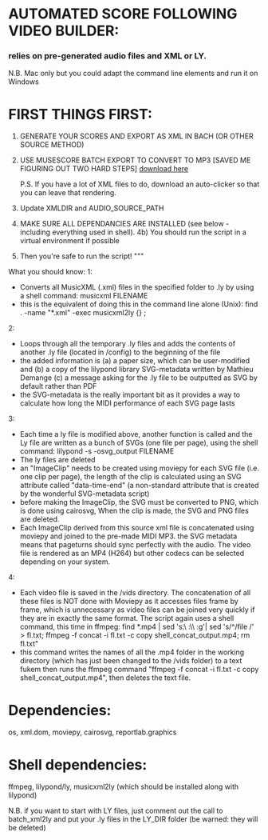# AUTOMATED SCORE FOLLOWING VIDEO BUILDER: 
### relies on pre-generated audio files and XML or LY.

N.B. Mac only but you could adapt the command line elements and run it on Windows
 
# FIRST THINGS FIRST:
1) GENERATE YOUR SCORES AND EXPORT AS XML IN BACH (OR OTHER SOURCE METHOD)
2) USE MUSESCORE BATCH EXPORT TO CONVERT TO MP3 [SAVED ME FIGURING OUT TWO HARD STEPS] [download here](https://musescore.org/en/project/batch-convert#:~:text=This%20Plugin%20for%20MuseScore%20will,creates%20PDF%20versions%20of%20all%20%22%20.)

    P.S. If you have a lot of XML files to do, download an auto-clicker so that you can leave that rendering. 
3) Update XMLDIR and AUDIO_SOURCE_PATH
4) MAKE SURE ALL DEPENDANCIES ARE INSTALLED (see below - including everything used in shell). 
4b) You should run the script in a virtual environment if possible
5) Then you're safe to run the script!
"""

What you should know:
1:
- Converts all MusicXML (.xml) files in the specified folder to .ly by using a shell command: musicxml FILENAME
- this is the equivalent of doing this in the command line alone (Unix): find . -name "*.xml" -exec musicxml2ly {} \;

2:
- Loops through all the temporary .ly files and adds the contents of another .ly file (located in /config) to the beginning of the file
- the added information is (a) a paper size, which can be user-modified and (b) a copy of the lilypond library SVG-metadata written by Mathieu Demange (c) a message asking for the .ly file to be outputted as SVG by default rather than PDF
- the SVG-metadata is the really important bit as it provides a way to calculate how long the MIDI performance of each SVG page lasts

3:
- Each time a ly file is modified above, another function is called and the Ly file are written as a bunch of SVGs (one file per page), using the shell command: lilypond  -s -osvg_output FILENAME
- The ly files are deleted
- an "ImageClip" needs to be created using moviepy for each SVG file (i.e. one clip per page), the length of the clip is calculated using an SVG attribute called "data-time-end" (a non-standard attribute that is created by the wonderful SVG-metadata script) 
- before making the ImageClip, the SVG must be converted to PNG, which is done using cairosvg, When the clip is made, the SVG and PNG files are deleted.
- Each ImageClip derived from this source xml file is concatenated using moviepy and joined to the pre-made MIDI MP3. the SVG metadata means that pageturns should sync perfectly with the audio. The video file is rendered as an MP4 (H264) but other codecs can be selected depending on your system.

4:
- Each video file is saved in the /vids directory. The concatenation of all these files is NOT done with Moviepy as it accesses files frame by frame, which is unnecessary as video files can be joined very quickly if they are in exactly the same format. The script again uses a shell command, this time in ffmpeg: find *.mp4 | sed 's:\ :\\\ :g'| sed 's/^/file /' > fl.txt; ffmpeg -f concat -i fl.txt -c copy shell_concat_output.mp4; rm fl.txt"
- this command writes the names of all the .mp4 folder in the working directory (which has just been changed to the /vids folder) to a text fukem then runs the ffmpeg command "ffmpeg -f concat -i fl.txt -c copy shell_concat_output.mp4", then deletes the text file.

# Dependencies: 
os, xml.dom, moviepy, cairosvg, reportlab.graphics
# Shell dependencies: 
ffmpeg, lilypond/ly, musicxml2ly (which should be installed along with lilypond)

N.B. if you want to start with LY files, just comment out the call to batch_xml2ly and put your .ly files in the LY_DIR folder (be warned: they will be deleted)